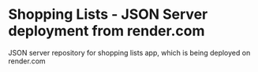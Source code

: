 # Shopping Lists - JSON Server deployment from render.com




JSON server repository for shopping lists app, which is being deployed on render.com
